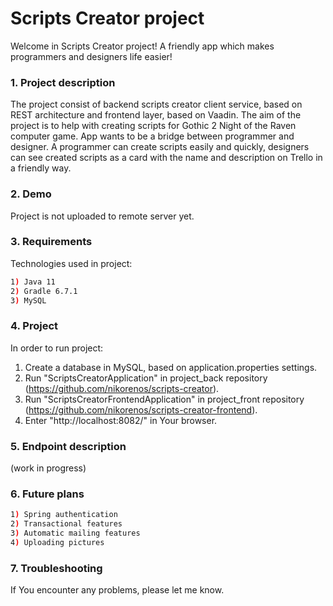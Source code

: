 # Scripts Creator project


Welcome in Scripts Creator project! A friendly app which makes programmers and designers life easier!


### 1. Project description
The project consist of backend scripts creator client service, based on REST architecture and frontend layer,
based on Vaadin.
The aim of the project is to help with creating scripts for Gothic 2 Night of the Raven computer game. App wants to be a bridge between programmer and designer. A programmer can create scripts easily and quickly, designers can see created scripts as a card with the name and description on Trello in a friendly way.



### 2. Demo
Project is not uploaded to remote server yet.

### 3. Requirements
Technologies used in project:
```bash
1) Java 11
2) Gradle 6.7.1
3) MySQL
```
### 4. Project
In order to run project: <br>

1) Create a database in MySQL, based on application.properties settings.
2) Run "ScriptsCreatorApplication" in project_back repository (https://github.com/nikorenos/scripts-creator).
3) Run "ScriptsCreatorFrontendApplication" in project_front repository (https://github.com/nikorenos/scripts-creator-frontend).
4) Enter "http://localhost:8082/" in Your browser.

### 5. Endpoint description
(work in progress)

### 6. Future plans
```bash
1) Spring authentication
2) Transactional features
3) Automatic mailing features
4) Uploading pictures
```

### 7. Troubleshooting
If You encounter any problems, please let me know.

